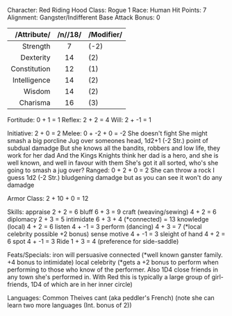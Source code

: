 Character: Red Riding Hood
Class: Rogue 1
Race: Human
Hit Points: 7
Alignment: Gangster/Indifferent
Base Attack Bonus: 0

| /Attribute/ | /n//18/ | /Modifier/ |
| ---: | :---: | :--- |
| Strength | 7 | (-2) |
| Dexterity | 14 | (2) |
| Constitution | 12 | (1) |
| Intelligence | 14 | (2) |
| Wisdom | 14 | (2) |
| Charisma | 16 | (3) |

Fortitude: 0 + 1 = 1
Reflex: 2 + 2 = 4
Will: 2 + -1 = 1

Initiative: 2 + 0 = 2
Melee: 0 + -2 + 0 = -2
She doesn't fight
She might smash a big porcline Jug over someones head, 1d2+1 (-2 Str.) point of subdual damadge
But she knows all the bandits, robbers and low life, they work for her dad
And the Kings Knights think her dad is a hero, and she is well known, and well in favour with them
She's got it all sorted, who's she going to smash a jug over?
Ranged:	0 + 2 + 0 = 2
She can throw a rock I guess 1d2 (-2 Str.) bludgening damadge but as you can see it won't do any damadge

Armor Class: 2 + 10 + 0 = 12

Skills:
appraise 2 + 2 = 6
bluff 6 + 3 = 9
craft (weaving/sewing) 4 + 2 = 6
diplomacy 2 + 3 = 5
intimidate 6 + 3 + 4 (*connected) = 13
knowledge (local) 4 + 2 = 6
listen 4 + -1 = 3
perform (dancing) 4 + 3 = 7 (*local celebrity possible +2 bonus)
sense motive 4 + -1 = 3
sleight of hand 4 + 2 = 6
spot 4 + -1 = 3
Ride 1 + 3 = 4 (preference for side-saddle)

Feats/Specials:
iron will
persuasive
connected (*well known ganster family. +4 bonus to intimidate)
local celebrity (*gets a +2 bonus to perform when performing to those who know of the performer. Also 1D4 close friends in any town she's performed in. With Red this is typically a large group of girl-friends, 1D4 of which are in her inner circle)

Languages:
Common
Theives cant (aka peddler's French)
(note she can learn two more languages (Int. bonus of 2))
